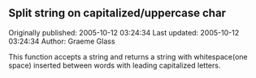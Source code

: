 ## Split string on capitalized/uppercase char

Originally published: 2005-10-12 03:24:34
Last updated: 2005-10-12 03:24:34
Author: Graeme Glass

This function accepts a string and returns a string with whitespace(one space) inserted between words with leading capitalized letters.